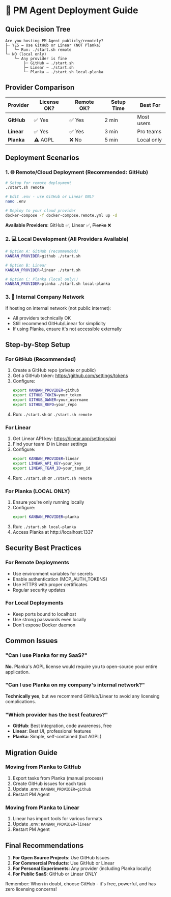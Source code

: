 # 🚀 PM Agent Deployment Guide

## Quick Decision Tree

```
Are you hosting PM Agent publicly/remotely?
├─ YES → Use GitHub or Linear (NOT Planka)
│   └─ Run: ./start.sh remote
└─ NO (local only)
    └─ Any provider is fine
        ├─ GitHub → ./start.sh
        ├─ Linear → ./start.sh  
        └─ Planka → ./start.sh local-planka
```

## Provider Comparison

| Provider | License OK? | Remote OK? | Setup Time | Best For |
|----------|------------|------------|------------|----------|
| **GitHub** | ✅ Yes | ✅ Yes | 2 min | Most users |
| **Linear** | ✅ Yes | ✅ Yes | 3 min | Pro teams |
| **Planka** | ⚠️ AGPL | ❌ No | 5 min | Local only |

## Deployment Scenarios

### 1. 🌐 Remote/Cloud Deployment (Recommended: GitHub)

```bash
# Setup for remote deployment
./start.sh remote

# Edit .env - use GitHub or Linear ONLY
nano .env

# Deploy to your cloud provider
docker-compose -f docker-compose.remote.yml up -d
```

**Available Providers**: GitHub ✅, Linear ✅, ~~Planka~~ ❌

### 2. 💻 Local Development (All Providers Available)

```bash
# Option A: GitHub (recommended)
KANBAN_PROVIDER=github ./start.sh

# Option B: Linear
KANBAN_PROVIDER=linear ./start.sh

# Option C: Planka (local only!)
KANBAN_PROVIDER=planka ./start.sh local-planka
```

### 3. 🏢 Internal Company Network

If hosting on internal network (not public internet):
- All providers technically OK
- Still recommend GitHub/Linear for simplicity
- If using Planka, ensure it's not accessible externally

## Step-by-Step Setup

### For GitHub (Recommended)

1. Create a GitHub repo (private or public)
2. Get a GitHub token: https://github.com/settings/tokens
3. Configure:
   ```bash
   export KANBAN_PROVIDER=github
   export GITHUB_TOKEN=your_token
   export GITHUB_OWNER=your_username
   export GITHUB_REPO=your_repo
   ```
4. Run: `./start.sh` or `./start.sh remote`

### For Linear

1. Get Linear API key: https://linear.app/settings/api
2. Find your team ID in Linear settings
3. Configure:
   ```bash
   export KANBAN_PROVIDER=linear
   export LINEAR_API_KEY=your_key
   export LINEAR_TEAM_ID=your_team_id
   ```
4. Run: `./start.sh` or `./start.sh remote`

### For Planka (LOCAL ONLY)

1. Ensure you're only running locally
2. Configure:
   ```bash
   export KANBAN_PROVIDER=planka
   ```
3. Run: `./start.sh local-planka`
4. Access Planka at http://localhost:1337

## Security Best Practices

### For Remote Deployments
- Use environment variables for secrets
- Enable authentication (MCP_AUTH_TOKENS)
- Use HTTPS with proper certificates
- Regular security updates

### For Local Deployments
- Keep ports bound to localhost
- Use strong passwords even locally
- Don't expose Docker daemon

## Common Issues

### "Can I use Planka for my SaaS?"
**No.** Planka's AGPL license would require you to open-source your entire application.

### "Can I use Planka on my company's internal network?"
**Technically yes**, but we recommend GitHub/Linear to avoid any licensing complications.

### "Which provider has the best features?"
- **GitHub**: Best integration, code awareness, free
- **Linear**: Best UI, professional features
- **Planka**: Simple, self-contained (but AGPL)

## Migration Guide

### Moving from Planka to GitHub
1. Export tasks from Planka (manual process)
2. Create GitHub issues for each task
3. Update .env: `KANBAN_PROVIDER=github`
4. Restart PM Agent

### Moving from Planka to Linear
1. Linear has import tools for various formats
2. Update .env: `KANBAN_PROVIDER=linear`
3. Restart PM Agent

## Final Recommendations

1. **For Open Source Projects**: Use GitHub Issues
2. **For Commercial Products**: Use GitHub or Linear
3. **For Personal Experiments**: Any provider (including Planka locally)
4. **For Public SaaS**: GitHub or Linear ONLY

Remember: When in doubt, choose GitHub - it's free, powerful, and has zero licensing concerns!
